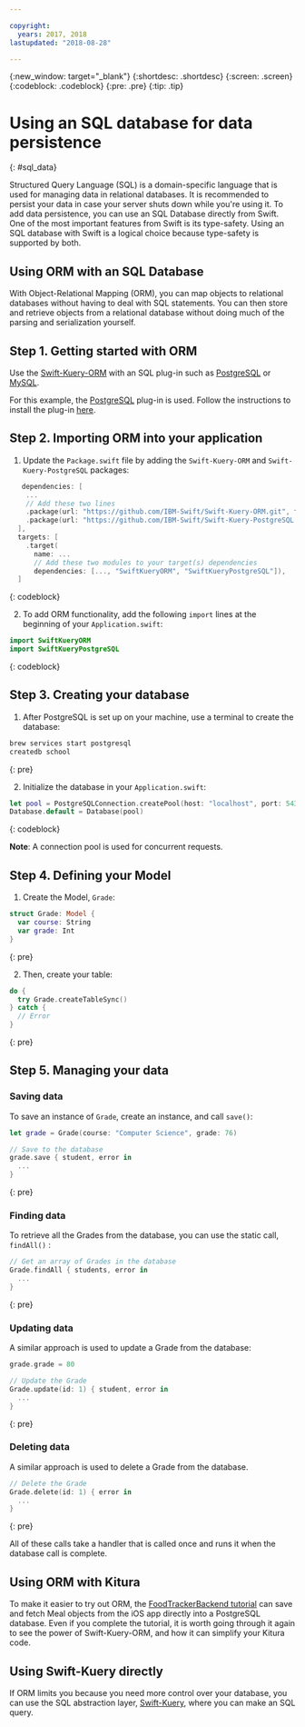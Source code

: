 ```yaml
---

copyright:
  years: 2017, 2018
lastupdated: "2018-08-28"

---
```

{:new_window: target="_blank"}
{:shortdesc: .shortdesc}
{:screen: .screen}
{:codeblock: .codeblock}
{:pre: .pre}
{:tip: .tip}

# Using an SQL database for data persistence
{: #sql_data}

Structured Query Language (SQL) is a domain-specific language that is used for managing data in relational databases. It is recommended to persist your data in case your server shuts down while you're using it. To add data persistence, you can use an SQL Database directly from Swift.
One of the most important features from Swift is its type-safety. Using an SQL database with Swift is a logical choice because type-safety is supported by both.

## Using ORM with an SQL Database

With Object-Relational Mapping (ORM), you can map objects to relational databases without having to deal with SQL statements. You can then store and retrieve objects from a relational database without doing much of the parsing and serialization yourself.

## Step 1. Getting started with ORM

Use the [Swift-Kuery-ORM](http://github.com/IBM-Swift/Swift-Kuery-ORM) with an SQL plug-in such as [PostgreSQL](http://github.com/IBM-Swift/Swift-Kuery-PostgreSQL) or [MySQL](http://github.com/IBM-Swift/SwiftKueryMySQL).

For this example, the [PostgreSQL](http://github.com/IBM-Swift/Swift-Kuery-PostgreSQL) plug-in is used. Follow the instructions to install the plug-in [here](https://github.com/IBM-Swift/Swift-Kuery-PostgreSQL#postgresql-client-installation).

## Step 2. Importing ORM into your application

1. Update the `Package.swift` file by adding the `Swift-Kuery-ORM` and `Swift-Kuery-PostgreSQL` packages:
  ```swift
     dependencies: [
      ...
      // Add these two lines
      .package(url: "https://github.com/IBM-Swift/Swift-Kuery-ORM.git", from: "0.0.1"),
      .package(url: "https://github.com/IBM-Swift/Swift-Kuery-PostgreSQL.git", from: "1.0.0"),
    ],
    targets: [
      .target(
        name: ...
        // Add these two modules to your target(s) dependencies
        dependencies: [..., "SwiftKueryORM", "SwiftKueryPostgreSQL"]),
    ]
  ```
  {: codeblock}

2. To add ORM functionality, add the following `import` lines at the beginning of your `Application.swift`:
  ```swift
  import SwiftKueryORM
  import SwiftKueryPostgreSQL
  ```
  {: codeblock}

## Step 3. Creating your database

1. After PostgreSQL is set up on your machine, use a terminal to create the database:
  ```bash
  brew services start postgresql
  createdb school
  ```
  {: pre}

2. Initialize the database in your `Application.swift`:
  ```swift
  let pool = PostgreSQLConnection.createPool(host: "localhost", port: 5432, options: [.databaseName("school")], poolOptions: ConnectionPoolOptions(initialCapacity: 10, maxCapacity: 50, timeout: 10000))
  Database.default = Database(pool)
  ```
  {: codeblock}

  **Note**: A connection pool is used for concurrent requests.

## Step 4. Defining your Model

1. Create the Model, `Grade`:
  ```swift
  struct Grade: Model {
    var course: String
    var grade: Int
  }
  ```
  {: pre}

2. Then, create your table:
  ```swift
  do {
    try Grade.createTableSync()
  } catch {
    // Error
  }
  ```
  {: pre}

## Step 5. Managing your data

### Saving data

To save an instance of `Grade`, create an instance, and call `save()`:
```swift
let grade = Grade(course: "Computer Science", grade: 76)

// Save to the database
grade.save { student, error in
  ...
}
```
{: pre}

### Finding data

To retrieve all the Grades from the database, you can use the static call, `findAll()` :
```swift
// Get an array of Grades in the database
Grade.findAll { students, error in
  ...
}
```
{: pre}

### Updating data

A similar approach is used to update a Grade from the database:
```swift
grade.grade = 80

// Update the Grade
Grade.update(id: 1) { student, error in
  ...
}
```
{: pre}

### Deleting data

A similar approach is used to delete a Grade from the database.
```swift
// Delete the Grade
Grade.delete(id: 1) { error in
  ...
}
```
{: pre}

All of these calls take a handler that is called once and runs it when the database call is complete.

## Using ORM with Kitura

To make it easier to try out ORM, the [FoodTrackerBackend tutorial](https://github.com/IBM/FoodTrackerBackend) can save and fetch Meal objects from the iOS app directly into a PostgreSQL database. Even if you complete the tutorial, it is worth going through it again to see the power of Swift-Kuery-ORM, and how it can simplify your Kitura code.

## Using Swift-Kuery directly

If ORM limits you because you need more control over your database, you can use the SQL abstraction layer, [Swift-Kuery](http://github.com/IBM-Swift/Swift-Kuery), where you can make an SQL query.
